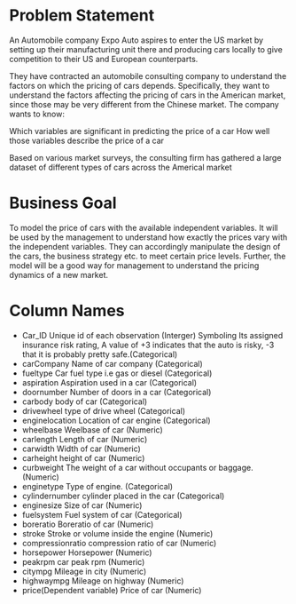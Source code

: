 # Problem Statement

An Automobile company Expo Auto aspires to enter the US market by setting up their manufacturing unit there and producing cars locally to give competition to their US and European counterparts.

They have contracted an automobile consulting company to understand the factors on which the pricing of cars depends. Specifically, they want to understand the factors affecting the pricing of cars in the American market, since those may be very different from the Chinese market. The company wants to know:

Which variables are significant in predicting the price of a car How well those variables describe the price of a car

Based on various market surveys, the consulting firm has gathered a large dataset of different types of cars across the Americal market


# Business Goal

To model the price of cars with the available independent variables. It will be used by the management to understand how exactly the prices vary with the independent variables. They can accordingly manipulate the design of the cars, the business strategy etc. to meet certain price levels. Further, the model will be a good way for management to understand the pricing dynamics of a new market.



# Column Names
- Car_ID Unique id of each observation (Interger)
Symboling Its assigned insurance risk rating, A value of +3 indicates that the auto is risky, -3 that it is probably pretty safe.(Categorical)
- carCompany Name of car company (Categorical)
- fueltype Car fuel type i.e gas or diesel (Categorical)
- aspiration Aspiration used in a car (Categorical)
- doornumber Number of doors in a car (Categorical)
- carbody body of car (Categorical)
- drivewheel type of drive wheel (Categorical)
- enginelocation Location of car engine (Categorical)
- wheelbase Weelbase of car (Numeric)
- carlength Length of car (Numeric)
- carwidth Width of car (Numeric)
- carheight height of car (Numeric)
- curbweight The weight of a car without occupants or baggage. (Numeric)
- enginetype Type of engine. (Categorical)
- cylindernumber cylinder placed in the car (Categorical)
- enginesize Size of car (Numeric)
- fuelsystem Fuel system of car (Categorical)
- boreratio Boreratio of car (Numeric)
- stroke Stroke or volume inside the engine (Numeric)
- compressionratio compression ratio of car (Numeric)
- horsepower Horsepower (Numeric)
- peakrpm car peak rpm (Numeric)
- citympg Mileage in city (Numeric)
- highwaympg Mileage on highway (Numeric)
- price(Dependent variable) Price of car (Numeric)

